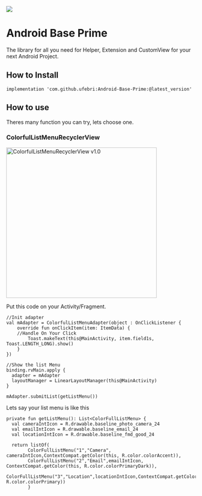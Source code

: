 [![](https://jitpack.io/v/ufebri/Android-Base-Prime.svg)](https://jitpack.io/#ufebri/Android-Base-Prime)

# Android Base Prime
The library for all you need for Helper, Extension and CustomView for your next Android Project.

## How to Install

    implementation 'com.github.ufebri:Android-Base-Prime:@latest_version'

## How to use
Theres many function you can try, lets choose one.

### ColorfulListMenuRecyclerView
<img src="asset/ColorfulListMenuRecyclerView.gif" height="400" alt="ColorfulListMenuRecyclerView v1.0"/>

Put this code on your Activity/Fragment.

    //Init adapter  
    val mAdapter = ColorfulListMenuAdapter(object : OnClickListener {  
        override fun onClickItem(item: ItemData) {  
        //Handle On Your Click
            Toast.makeText(this@MainActivity, item.field1s, Toast.LENGTH_LONG).show()  
        }  
    })  
      
    //Show the list Menu  
    binding.rvMain.apply {  
      adapter = mAdapter  
      layoutManager = LinearLayoutManager(this@MainActivity)  
    }  
      
    mAdapter.submitList(getListMenu())

Lets say your list menu is like this

    private fun getListMenu(): List<ColorFullListMenu> {  
      val cameraIntIcon = R.drawable.baseline_photo_camera_24  
      val emailIntIcon = R.drawable.baseline_email_24  
      val locationIntIcon = R.drawable.baseline_fmd_good_24  
      
      return listOf(  
            ColorFullListMenu("1","Camera", cameraIntIcon,ContextCompat.getColor(this, R.color.colorAccent)),
            ColorFullListMenu("2","Email",emailIntIcon, ContextCompat.getColor(this, R.color.colorPrimaryDark)),
            ColorFullListMenu("3","Location",locationIntIcon,ContextCompat.getColor(this, R.color.colorPrimary))
            }
